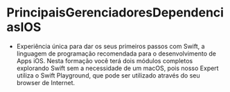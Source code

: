 # PrincipaisGerenciadoresDependenciasIOS

- Experiência única para dar os seus primeiros passos com Swift, a linguagem de programação recomendada para o desenvolvimento de Apps iOS. Nesta formação você terá dois módulos completos explorando Swift sem a necessidade de um macOS, pois nosso Expert utiliza o Swift Playground, que pode ser utilizado através do seu browser de Internet.

